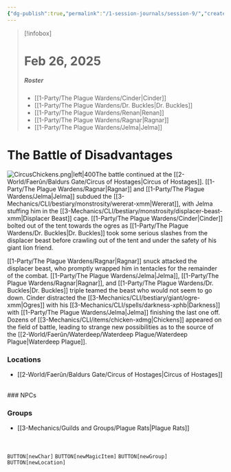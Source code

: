 ```yaml
---
{"dg-publish":true,"permalink":"/1-session-journals/session-9/","created":"2025-02-26T15:47:28.558-05:00","updated":"2025-02-26T22:41:38.484-05:00"}
---
```


>[!infobox]
># Feb 26, 2025
>##### Roster
>- [[1-Party/The Plague Wardens/Cinder\|Cinder]]
>- [[1-Party/The Plague Wardens/Dr. Buckles\|Dr. Buckles]]
>- [[1-Party/The Plague Wardens/Renan\|Renan]]
>- [[1-Party/The Plague Wardens/Ragnar\|Ragnar]]
>- [[1-Party/The Plague Wardens/Jelma\|Jelma]]
# The Battle of Disadvantages
![CircusChickens.png|left|400](/img/user/z_Assets/CircusChickens.png)The battle continued at the [[2-World/Faerûn/Baldurs Gate/Circus of Hostages\|Circus of Hostages]]. [[1-Party/The Plague Wardens/Ragnar\|Ragnar]] and [[1-Party/The Plague Wardens/Jelma\|Jelma]] subdued the [[3-Mechanics/CLI/bestiary/monstrosity/wererat-xmm\|Wererat]], with Jelma stuffing him in the [[3-Mechanics/CLI/bestiary/monstrosity/displacer-beast-xmm\|Displacer Beast]] cage. [[1-Party/The Plague Wardens/Cinder\|Cinder]] bolted out of the tent towards the ogres as [[1-Party/The Plague Wardens/Dr. Buckles\|Dr. Buckles]] took some serious slashes from the displacer beast before crawling out of the tent and under the safety of his giant lion friend.

[[1-Party/The Plague Wardens/Ragnar\|Ragnar]] snuck attacked the displacer beast, who promptly wrapped him in tentacles for the remainder of the combat. [[1-Party/The Plague Wardens/Jelma\|Jelma]], [[1-Party/The Plague Wardens/Ragnar\|Ragnar]], and [[1-Party/The Plague Wardens/Dr. Buckles\|Dr. Buckles]] triple teamed the beast who would not seem to go down. Cinder distracted the [[3-Mechanics/CLI/bestiary/giant/ogre-xmm\|Ogres]] with his [[3-Mechanics/CLI/spells/darkness-xphb\|Darkness]] with [[1-Party/The Plague Wardens/Jelma\|Jelma]] finishing the last one off. Dozens of [[3-Mechanics/CLI/items/chicken-xdmg\|Chickens]] appeared on the field of battle, leading to strange new possibilities as to the source of the [[2-World/Faerûn/Waterdeep/Waterdeep Plague/Waterdeep Plague\|Waterdeep Plague]].
<br>
### Locations
- [[2-World/Faerûn/Baldurs Gate/Circus of Hostages\|Circus of Hostages]]
<br>
### NPCs
<br>

### Groups
- [[3-Mechanics/Guilds and Groups/Plague Rats\|Plague Rats]]
<br><br><br>


`BUTTON[newChar]` `BUTTON[newMagicItem]` `BUTTON[newGroup]` `BUTTON[newLocation]`